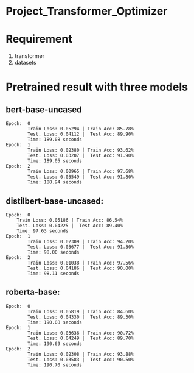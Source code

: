 # Project_Transformer_Optimizer

# Requirement

1. transformer
2. datasets

# Pretrained result with three models
## bert-base-uncased
    Epoch:  0
            Train Loss: 0.05294 | Train Acc: 85.78%
            Test. Loss: 0.04112 |  Test Acc: 89.90%
            Time: 189.08 seconds
    Epoch:  1
            Train Loss: 0.02380 | Train Acc: 93.62%
            Test. Loss: 0.03207 |  Test Acc: 91.90%
            Time: 189.05 seconds
    Epoch:  2
            Train Loss: 0.00965 | Train Acc: 97.68%
            Test. Loss: 0.03549 |  Test Acc: 91.80%
            Time: 188.94 seconds

## distilbert-base-uncased:
    Epoch:  0
        Train Loss: 0.05186 | Train Acc: 86.54%
        Test. Loss: 0.04225 |  Test Acc: 89.40%
        Time: 97.63 seconds
    Epoch:  1
            Train Loss: 0.02309 | Train Acc: 94.20%
            Test. Loss: 0.03677 |  Test Acc: 91.30%
            Time: 98.00 seconds
    Epoch:  2
            Train Loss: 0.01038 | Train Acc: 97.56%
            Test. Loss: 0.04186 |  Test Acc: 90.00%
            Time: 98.11 seconds

## roberta-base:
    Epoch:  0
            Train Loss: 0.05819 | Train Acc: 84.60%
            Test. Loss: 0.04330 |  Test Acc: 89.30%
            Time: 190.08 seconds
    Epoch:  1
            Train Loss: 0.03636 | Train Acc: 90.72%
            Test. Loss: 0.04249 |  Test Acc: 89.70%
            Time: 190.69 seconds
    Epoch:  2
            Train Loss: 0.02308 | Train Acc: 93.88%
            Test. Loss: 0.03583 |  Test Acc: 90.50%
            Time: 190.70 seconds
